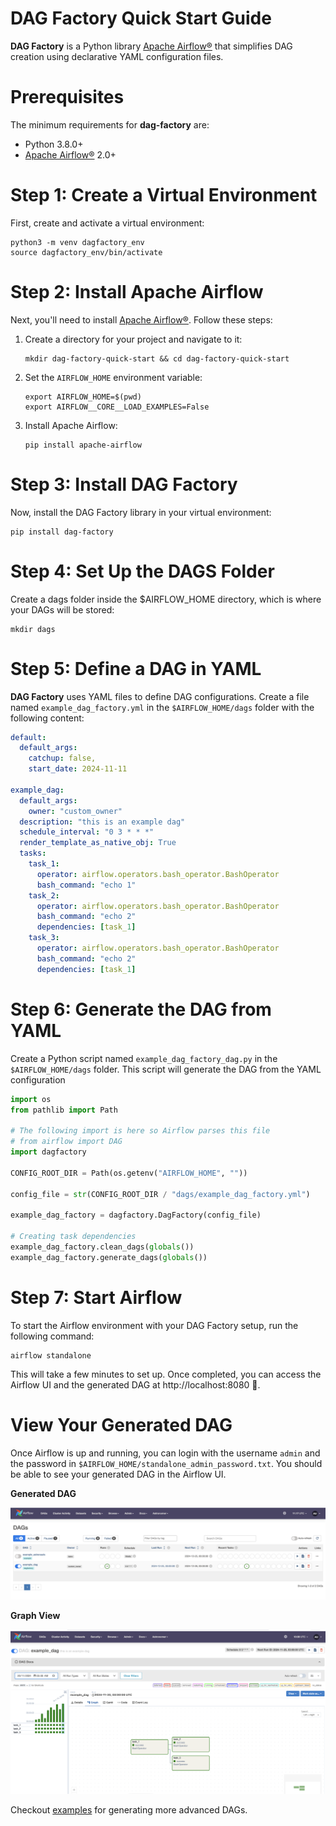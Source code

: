 # DAG Factory Quick Start Guide

**DAG Factory** is a Python library [Apache Airflow®](https://airflow.apache.org) that simplifies DAG creation using declarative YAML configuration files.

# Prerequisites

The minimum requirements for **dag-factory** are:

- Python 3.8.0+
- [Apache Airflow®](https://airflow.apache.org) 2.0+

# Step 1: Create a Virtual Environment

First, create and activate a virtual environment:

```commandline
python3 -m venv dagfactory_env
source dagfactory_env/bin/activate
```

# Step 2: Install Apache Airflow

Next, you'll need to install [Apache Airflow®](https://airflow.apache.org). Follow these steps:

1. Create a directory for your project and navigate to it:

    ```commandline
    mkdir dag-factory-quick-start && cd dag-factory-quick-start
    ```

2. Set the `AIRFLOW_HOME` environment variable:

    ```commandline
    export AIRFLOW_HOME=$(pwd)
    export AIRFLOW__CORE__LOAD_EXAMPLES=False
    ```

3. Install Apache Airflow:

    ```commandline
    pip install apache-airflow
    ```

# Step 3: Install DAG Factory

Now, install the DAG Factory library in your virtual environment:

```commandline
pip install dag-factory
```

# Step 4: Set Up the DAGS Folder

Create a dags folder inside the $AIRFLOW_HOME directory, which is where your DAGs will be stored:

```commandline
mkdir dags
```

# Step 5: Define a DAG in YAML

**DAG Factory** uses YAML files to define DAG configurations. Create a file named `example_dag_factory.yml` in the `$AIRFLOW_HOME/dags` folder with the following content:

```yaml
default:
  default_args:
    catchup: false,
    start_date: 2024-11-11

example_dag:
  default_args:
    owner: "custom_owner"
  description: "this is an example dag"
  schedule_interval: "0 3 * * *"
  render_template_as_native_obj: True
  tasks:
    task_1:
      operator: airflow.operators.bash_operator.BashOperator
      bash_command: "echo 1"
    task_2:
      operator: airflow.operators.bash_operator.BashOperator
      bash_command: "echo 2"
      dependencies: [task_1]
    task_3:
      operator: airflow.operators.bash_operator.BashOperator
      bash_command: "echo 2"
      dependencies: [task_1]
```

# Step 6: Generate the DAG from YAML

Create a Python script named `example_dag_factory_dag.py` in the `$AIRFLOW_HOME/dags` folder. This script will generate the DAG from the YAML configuration

```python
import os
from pathlib import Path

# The following import is here so Airflow parses this file
# from airflow import DAG
import dagfactory

CONFIG_ROOT_DIR = Path(os.getenv("AIRFLOW_HOME", ""))

config_file = str(CONFIG_ROOT_DIR / "dags/example_dag_factory.yml")

example_dag_factory = dagfactory.DagFactory(config_file)

# Creating task dependencies
example_dag_factory.clean_dags(globals())
example_dag_factory.generate_dags(globals())
```

# Step 7: Start Airflow

To start the Airflow environment with your DAG Factory setup, run the following command:

```commandline
airflow standalone
```

This will take a few minutes to set up. Once completed, you can access the Airflow UI and the generated DAG at http://localhost:8080 🚀.

# View Your Generated DAG

Once Airflow is up and running, you can login with the username `admin` and the password in `$AIRFLOW_HOME/standalone_admin_password.txt`. You should be able to see your generated DAG in the Airflow UI.

**Generated DAG**

![Airflow DAG](./static/images/airflow-home.png)

**Graph View**

![Airflow Home](./static/images/airflow-dag.png)


Checkout [examples](https://github.com/astronomer/dag-factory/tree/main/dev/dags) for generating more advanced DAGs.
